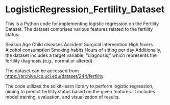 # LogisticRegression_Fertility_Dataset

This is a Python code for implementing logistic regression on the Fertility Dataset. The dataset comprises various features related to the fertility status:

Season
Age
Child diseases
Accident
Surgical intervention
High fevers
Alcohol consumption
Smoking habits
Hours of sitting per day
Additionally, the dataset includes a target variable, "diagnosis," which represents the fertility diagnosis (e.g., normal or altered).

The dataset can be accessed from https://archive.ics.uci.edu/dataset/244/fertility.

The code utilizes the scikit-learn library to perform logistic regression, aiming to predict fertility status based on the given features. It includes model training, evaluation, and visualization of results.
